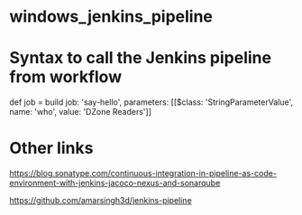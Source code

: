 # windows_jenkins_pipeline

# Syntax to call the Jenkins pipeline from workflow
def job = build job: 'say-hello', parameters: [[$class: 'StringParameterValue', name: 'who', value: 'DZone Readers']]

# Other links
https://blog.sonatype.com/continuous-integration-in-pipeline-as-code-environment-with-jenkins-jacoco-nexus-and-sonarqube

https://github.com/amarsingh3d/jenkins-pipeline
